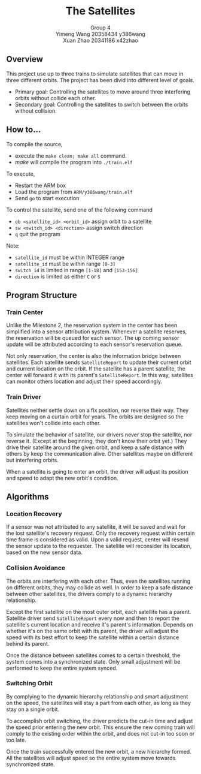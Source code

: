 # <center>The Satellites</center>

<center>Group 4</center>
<center>Yimeng Wang 20358434 y386wang</center>
<center>Xuan Zhao 20341186 x42zhao</center>

## Overview

This project use up to three trains to simulate satellites that can move in three different orbits. The project has been divid into different level of goals. 

* Primary goal: Controlling the satellites to move around three interfering orbits without collide each other. 
* Secondary goal: Controlling the satellites to switch between the orbits without collision. 

## How to...

To compile the source, 

* execute the `make clean; make all` command. 
* *make* will compile the program into `./train.elf`

To execute, 

* Restart the ARM box
* Load the program from `ARM/y386wang/train.elf`
* Send `go` to start execution

To control the satellite, send one of the following command

* `ob <satellite_id> <orbit_id>` assign orbit to a satellite
* `sw <switch_id> <direction>` assign switch direction
* `q` quit the program

Note: 

* `satellite_id` must be within INTEGER range
* `satellite_id` must be within range `[0-3]`
* `switch_id` is limited in range `[1-18]` and `[153-156]`
* `direction` is limited as either `C` or `S`


## Program Structure

### Train Center

Unlike the Milestone 2, the reservation system in the center has been simplified into a sensor attribution system. Whenever a satellite reserves, the reservation will be queued for each sensor. The up coming sensor update will be attributed according to each sensor's reservation queue. 

Not only reservation, the center is also the information bridge between satellites. Each satellite sends `SatelliteReport` to update their current orbit and current location on the orbit. If the satellite has a parent satellite, the center will forward it with its parent's `SatelliteReport`. In this way, satellites can monitor others location and adjust their speed accordingly. 

### Train Driver

Satellites neither settle down on a fix position, nor reverse their way. They keep moving on a curtain orbit for years. The orbits are designed so the satellites won't collide into each other. 

To simulate the behavior of satellite, our drivers never stop the satellite, nor reverse it. (Except at the beginning, they don't know their orbit yet.) They drive their satellite around the given orbit, and keep a safe distance with others by keep the communication alive. Other satellites maybe on different but interfering orbits.

When a satellite is going to enter an orbit, the driver will adjust its position and speed to adapt the new orbit's condition. 

## Algorithms

### Location Recovery

If a sensor was not attributed to any satellite, it will be saved and wait for the lost satellite's recovery request. Only the recovery request within certain time frame is considered as valid. Upon a valid request, center will resend the sensor update to the requester. The satellite will reconsider its location, based on the new sensor data. 

### Collision Avoidance

The orbits are interfering with each other. Thus, even the satellites running on different orbits, they may collide as well. In order to keep a safe distance between other satellites, the drivers comply to a dynamic hierarchy relationship. 

Except the first satellite on the most outer orbit, each satellite has a parent. Satellite driver send `SatelliteReport` every now and then to report the satellite's current location and receive it's parent's information. Depends on whether it's on the same orbit with its parent, the driver will adjust the speed with its best effort to keep the satellite within a certain distance behind its parent. 

Once the distance between satellites comes to a certain threshold, the system comes into a synchronized state. Only small adjustment will be performed to keep the entire system synced.

### Switching Orbit

By complying to the dynamic hierarchy relationship and smart adjustment on the speed, the satellites will stay a part from each other, as long as they stay on a single orbit. 

To accomplish orbit switching, the driver predicts the cut-in time and adjust the speed prior entering the new orbit. This ensure the new coming train will comply to the existing order within the orbit, and does not cut-in too soon or too late. 

Once the train successfully entered the new orbit, a new hierarchy formed. All the satellites will adjust speed so the entire system move towards synchronized state. 
